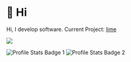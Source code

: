 # 👋 Hi
Hi, I develop software.
Current Project: [lime](https://github.com/Interfiber/lime.git)

![](https://github-profile-trophy.vercel.app/?username=Interfiber)

![Profile Stats Badge 1](https://github-readme-stats.vercel.app/api/top-langs/?username=Interfiber)
![Profile Stats Badge 2](https://github-readme-stats.vercel.app/api?username=Interfiber)
